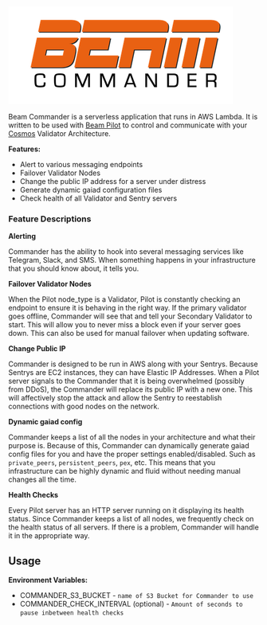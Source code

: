 ![beam-commander-logo.png](beam-commander-logo.png)

Beam Commander is a serverless application that runs in AWS Lambda. It is written to be used with [Beam Pilot](../pilot) to control and communicate with your [Cosmos](https://cosmos.network) Validator Architecture.

**Features:**

- Alert to various messaging endpoints
- Failover Validator Nodes
- Change the public IP address for a server under distress
- Generate dynamic gaiad configuration files
- Check health of all Validator and Sentry servers


### Feature Descriptions

**Alerting**

Commander has the ability to hook into several messaging services like Telegram, Slack, and SMS. When something happens in your infrastructure that you should know about, it tells you.

**Failover Validator Nodes**

When the Pilot node_type is a Validator, Pilot is constantly checking an endpoint to ensure it is behaving in the right way. If the primary validator goes offline, Commander will see that and tell your Secondary Validator to start. This will allow you to never miss a block even if your server goes down. This can also be used for manual failover when updating software.

**Change Public IP**

Commander is designed to be run in AWS along with your Sentrys. Because Sentrys are EC2 instances, they can have Elastic IP Addresses. When a Pilot server signals to the Commander that it is being overwhelmed (possibly from DDoS), the Commander will replace its public IP with a new one. This will affectively stop the attack and allow the Sentry to reestablish connections with good nodes on the network.

**Dynamic gaiad config**

Commander keeps a list of all the nodes in your architecture and what their purpose is. Because of this, Commander can dynamically generate gaiad config files for you and have the proper settings enabled/disabled. Such as `private_peers`, `persistent_peers`, `pex`, etc. This means that you infrastructure can be highly dynamic and fluid without needing manual changes all the time.

**Health Checks**

Every Pilot server has an HTTP server running on it displaying its health status. Since Commander keeps a list of all nodes, we frequently check on the health status of all servers. If there is a problem, Commander will handle it in the appropriate way.


## Usage

**Environment Variables:**

- COMMANDER_S3_BUCKET - `name of S3 Bucket for Commander to use`
- COMMANDER_CHECK_INTERVAL (optional) - `Amount of seconds to pause inbetween health checks`

